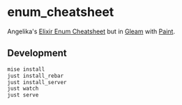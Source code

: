 # enum_cheatsheet

Angelika's [Elixir Enum Cheatsheet](https://angelika.me/elixir-enum-cheatsheet/) but in [Gleam](https://gleam.run) with [Paint](https://adelhult.github.io/paint/).

## Development

```sh
mise install
just install_rebar
just install_server
just watch
just serve
```
